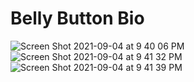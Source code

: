 # Belly Button Bio
![Screen Shot 2021-09-04 at 9 40 06 PM](https://user-images.githubusercontent.com/84756166/132112130-b204bca1-bf78-4154-823f-500bbb22c93b.png)
![Screen Shot 2021-09-04 at 9 41 32 PM](https://user-images.githubusercontent.com/84756166/132112155-b97c4597-1f60-4b5b-a95f-0afc6d9437b8.png)
![Screen Shot 2021-09-04 at 9 41 39 PM](https://user-images.githubusercontent.com/84756166/132112157-47f3c2bc-4f86-4566-a3df-d38d7cd555d9.png)
